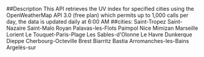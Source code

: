 ##Description
This API retrieves the UV index for specified cities using the OpenWeatherMap API 3.0 (free plan) which permits up to 1,000 calls per day, the data is updated daily at 6:00 AM 
##cities: 
Saint-Tropez
Saint-Nazaire
Saint-Malo
Royan
Palavas-les-Flots
Paimpol
Nice
Mimizan
Marseille
Lorient
Le Touquet-Paris-Plage
Les Sables-d'Olonne
Le Havre
Dunkerque
Dieppe
Cherbourg-Octeville
Brest
Biarritz
Bastia
Arromanches-les-Bains
Argelès-sur
